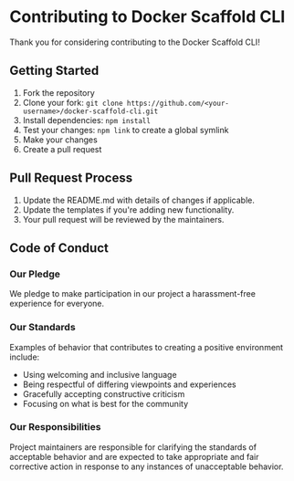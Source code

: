 # Contributing to Docker Scaffold CLI

Thank you for considering contributing to the Docker Scaffold CLI!

## Getting Started

1. Fork the repository
2. Clone your fork: `git clone https://github.com/<your-username>/docker-scaffold-cli.git`
3. Install dependencies: `npm install`
4. Test your changes: `npm link` to create a global symlink
5. Make your changes
6. Create a pull request

## Pull Request Process

1. Update the README.md with details of changes if applicable.
2. Update the templates if you're adding new functionality.
3. Your pull request will be reviewed by the maintainers.

## Code of Conduct

### Our Pledge

We pledge to make participation in our project a harassment-free experience for everyone.

### Our Standards

Examples of behavior that contributes to creating a positive environment include:

- Using welcoming and inclusive language
- Being respectful of differing viewpoints and experiences
- Gracefully accepting constructive criticism
- Focusing on what is best for the community

### Our Responsibilities

Project maintainers are responsible for clarifying the standards of acceptable behavior and are expected to take appropriate and fair corrective action in response to any instances of unacceptable behavior.
